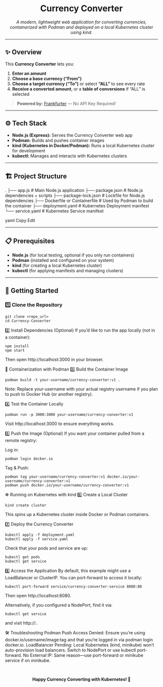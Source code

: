 <div align="center">

  
  # **Currency Converter**
  <em>A modern, lightweight web application for converting currencies, containerized with Podman and deployed on a local Kubernetes cluster using kind.</em>
</div>

---

## ✨ Overview
This **Currency Converter** lets you:

1. **Enter an amount**  
2. **Choose a base currency (“From”)**  
3. **Choose a target currency (“To”)** or select **“ALL”** to see every rate  
4. **Receive a converted amount**, or a **table of conversions** if “ALL” is selected

> **Powered by:** [Frankfurter](https://www.frankfurter.app/) — No API Key Required!

---

## ⚙️ Tech Stack

- **Node.js (Express):** Serves the Currency Converter web app  
- **Podman:** Builds and pushes container images  
- **kind (Kubernetes in Docker/Podman):** Runs a local Kubernetes cluster for development  
- **kubectl:** Manages and interacts with Kubernetes clusters

---

## 🏗 Project Structure

. ├── app.js # Main Node.js application ├── package.json # Node.js dependencies + scripts ├── package-lock.json # Lockfile for Node.js dependencies ├── Dockerfile or Containerfile # Used by Podman to build the container ├── deployment.yaml # Kubernetes Deployment manifest └── service.yaml # Kubernetes Service manifest

yaml
Copy
Edit

---

## 📋 Prerequisites

- **Node.js** (for local testing, optional if you only run containers)
- **Podman** (installed and configured on your system)
- **kind** (for creating a local Kubernetes cluster)
- **kubectl** (for applying manifests and managing clusters)

---

## 🚀 Getting Started

### 1️⃣ Clone the Repository
```
git clone <repo_url>
cd Currency-Converter
```
2️⃣ Install Dependencies (Optional)
If you’d like to run the app locally (not in a container):
```
npm install
npm start
```
Then open http://localhost:3000 in your browser.

🐳 Containerization with Podman
3️⃣ Build the Container Image
```
podman build -t your-username/currency-converter:v1 .
```
Note: Replace your-username with your actual registry username if you plan to push to Docker Hub (or another registry).

4️⃣ Test the Container Locally
```
podman run -p 3000:3000 your-username/currency-converter:v1
```
Visit http://localhost:3000 to ensure everything works.

5️⃣ Push the Image (Optional)
If you want your container pulled from a remote registry:

Log in:
```
podman login docker.io
```
Tag & Push:
```
podman tag your-username/currency-converter:v1 docker.io/your-username/currency-converter:v1
podman push docker.io/your-username/currency-converter:v1
```
☸️ Running on Kubernetes with kind
6️⃣ Create a Local Cluster
```
kind create cluster
```
This spins up a Kubernetes cluster inside Docker or Podman containers.

7️⃣ Deploy the Currency Converter
```
kubectl apply -f deployment.yaml
kubectl apply -f service.yaml
```
Check that your pods and service are up:

```
kubectl get pods
kubectl get service
```
8️⃣ Access the Application
By default, this example might use a LoadBalancer or ClusterIP. You can port-forward to access it locally:

```
kubectl port-forward service/currency-converter-service 8080:80
```
Then open http://localhost:8080.

Alternatively, if you configured a NodePort, find it via:

```
kubectl get service
```
and visit http://<cluster-ip>:<node-port>.

🛠 Troubleshooting
Podman Push Access Denied: Ensure you’re using docker.io/username/image:tag and that you’re logged in via podman login docker.io.
LoadBalancer Pending: Local Kubernetes (kind, minikube) won’t auto-provision load balancers. Switch to NodePort or use kubectl port-forward.
No External IP: Same reason—use port-forward or minikube service <service-name> if on minikube.


<br /> <div align="center"> <strong>Happy Currency Converting with Kubernetes! 🚀</strong> </div> 
